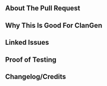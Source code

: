 <!-- Write BELOW The Headers and ABOVE The comments else it may not be viewable. -->
<!-- You can view CONTRIBUTING.md for a detailed description of the pull request process. -->
<!-- Be sure to name your PR something descriptive and succinct; include Bugfix: Feature: Enhancement: or Content: in the title to describe what type of PR it is. -->

## About The Pull Request

<!-- Describe The Pull Request. Please be sure every change is documented or this can delay review and even discourage senior developers from merging your PR! -->

## Why This Is Good For ClanGen

<!-- If this is a bug fix, you can remove this section. -->
<!-- Please add a short description of why you think these changes would benefit the game. -->
<!-- If this PR was the result of discussion/testing on the discord, please add a link to the discord conversation here. -->
<!-- If you have multiple features that can stand on their own, or unrelated bugfixes, please create separate PRs for them. -->

## Linked Issues

<!-- If this is unrelated to an issue, you can remove this section. -->
<!-- If this was in response to a GitHub issue, please write it here with the format Fixes: #1234 so that GitHub knows to link the issues. -->
<!-- If this PR was the result of discussion/testing on the discord, please add a link to the discord conversation here. -->

## Proof of Testing

<!-- Include any screenshots, debugging steps, or links to beta testing threads here. At least one form of proof of testing is REQUIRED for all new content. You must be able to run the code locally before you PR it here. -->

## Changelog/Credits

<!-- Include any changes that should be made to the changelog of the game here or any changes to the credits file of the game. -->
<!-- This is just for easy access later for senior developers gathering this information; this process is not automated. -->
